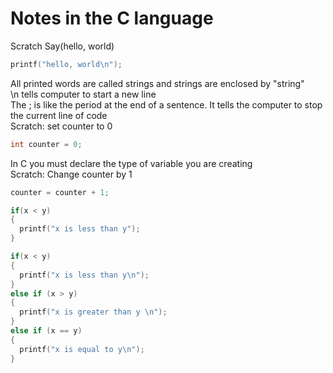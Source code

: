 # Notes in the C language

Scratch Say(hello, world)

```C
printf("hello, world\n");
```

All printed words are called strings and strings are enclosed by "string" <br>
\n tells computer to start a new line <br>
The ; is like the period at the end of a sentence. It tells the computer to stop the current line of code <br>
Scratch: set counter to 0

```C
int counter = 0;
```

In C you must declare the type of variable you are creating <br>
Scratch: Change counter by 1

```C
counter = counter + 1;
```

```C
if(x < y) 
{
  printf("x is less than y");
}
```

```C
if(x < y)
{
  printf("x is less than y\n");
}
else if (x > y)
{
  printf("x is greater than y \n");
}
else if (x == y)
{
  printf("x is equal to y\n");
}
```
